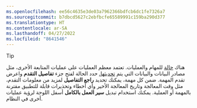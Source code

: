 ```yaml
---
ms.openlocfilehash: ee56c4635e3de03a7962366bdfcb6dc1fe7326a7
ms.sourcegitcommit: b7dbcd5627c2ebfbcfe65589991c159ba290d377
ms.translationtype: HT
ms.contentlocale: ar-SA
ms.lasthandoff: 04/27/2022
ms.locfileid: "8641546"
---
```

> [!TIP] 
> هناك [حالة](../system.md#status-definitions) للمهام والعمليات. تعتمد معظم العمليات على عمليات المتابعة الأخرى، مثل مصادر البيانات والبيانات التي يتم [تحديثها.](../system.md#refresh-processes) حدد الحالة لفتح جزء **تفاصيل التقدم** واعرض تقدم المهمة. ضمن كل مهمة، يمكنك تحديد **راجع التفاصيل** لمزيد من معلومات التقدم، مثل وقت المعالجة وتاريخ المعالجة الأخير وأي أخطاء وتحذيرات قابلة للتطبيق مقترنة بالمهمة أو العملية. يمكنك استخدام تبديل **سير العمل بالكامل** أسفل اللوحة لرؤية عمليات أخرى في النظام.